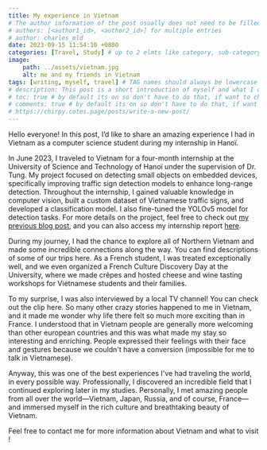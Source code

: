 ```yaml
---
title: My experience in Vietnam
# The author information of the post usually does not need to be filled in the Front Matter , they will be obtained from variables social.name and the first entry of social.links of the configuration file by default. But you can also override it as follows : (find charles_mld in _data)
# authors: [<author1_id>, <author2_id>] for multiple entries
# author: charles_mld
date: 2023-09-15 11:54:10 +0800
categories: [Travel, Study] # up to 2 elmts like category, sub-category
image:
    path: ../assets/vietnam.jpg
    alt: me and my friends in Vietnam
tags: [writing, myself, travel] # TAG names should always be lowercase
# description: This post is a short introduction of myself and what I do in life
# toc: true # by default its on so don't have to do that, if want to change go to config
# comments: true # by default its on so don't have to do that, if want to change go to config
# https://chirpy.cotes.page/posts/write-a-new-post/
---
```


Hello everyone! In this post, I’d like to share an amazing experience I had in Vietnam as a computer science student during my internship in Hanoï.

In June 2023, I traveled to Vietnam for a four-month internship at the University of Science and Technology of Hanoï under the supervision of Dr. Tung. My project focused on detecting small objects on embedded devices, specifically improving traffic sign detection models to enhance long-range detection. Throughout the internship, I gained valuable knowledge in computer vision, built a custom dataset of Vietnamese traffic signs, and developed a classification model. I also fine-tuned the YOLOv5 model for detection tasks. For more details on the project, feel free to check out [my previous blog post](https://charlovietnam.blogspot.com/), and you can also access my internship report [here](https://drive.google.com/file/d/17s4CpAUrpXZSTho6TbLhJnnENFN_3FaQ/view?usp=drive_link).

During my journey, I had the chance to explore all of Northern Vietnam and made some incredible connections along the way. You can find descriptions of some of our trips here. As a French student, I was treated exceptionally well, and we even organized a French Culture Discovery Day at the University, where we made crêpes and hosted cheese and wine tasting workshops for Vietnamese students and their families.

To my surprise, I was also interviewed by a local TV channel! You can check out the clip here. So many other crazy stories happened to me in Vietnam, and it made me wonder why life there felt so much more exciting than in France. I understood that in Vietnam people are generally more welcoming than other european countries and this was what made my stay so interesting and enriching. People expressed their feelings with their face and gestures because we couldn't have a conversion (impossible for me to talk in Vietnamese).

Anyway, this was one of the best experiences I've had traveling the world, in every possible way. Professionally, I discovered an incredible field that I continued exploring later in my studies. Personally, I met amazing people from all over the world—Vietnam, Japan, Russia, and of course, France—and immersed myself in the rich culture and breathtaking beauty of Vietnam.

Feel free to contact me for more information about Vietnam and what to visit !